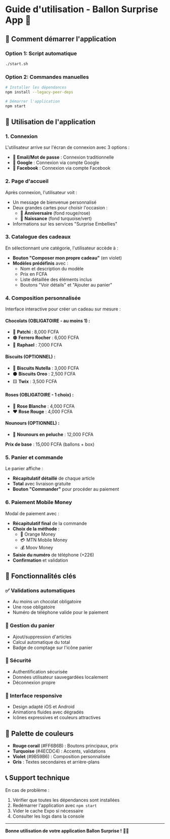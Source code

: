 # Guide d'utilisation - Ballon Surprise App 🎈

## 🚀 Comment démarrer l'application

### Option 1: Script automatique
```bash
./start.sh
```

### Option 2: Commandes manuelles
```bash
# Installer les dépendances
npm install --legacy-peer-deps

# Démarrer l'application
npm start
```

## 📱 Utilisation de l'application

### 1. **Connexion** 
L'utilisateur arrive sur l'écran de connexion avec 3 options :
- 📧 **Email/Mot de passe** : Connexion traditionnelle
- 🔴 **Google** : Connexion via compte Google  
- 🔵 **Facebook** : Connexion via compte Facebook

### 2. **Page d'accueil**
Après connexion, l'utilisateur voit :
- Un message de bienvenue personnalisé
- Deux grandes cartes pour choisir l'occasion :
  - 🎉 **Anniversaire** (fond rouge/rose)
  - 👶 **Naissance** (fond turquoise/vert)
- Informations sur les services "Surprise Embellies"

### 3. **Catalogue des cadeaux**
En sélectionnant une catégorie, l'utilisateur accède à :
- **Bouton "Composer mon propre cadeau"** (en violet)
- **Modèles prédéfinis** avec :
  - Nom et description du modèle
  - Prix en FCFA
  - Liste détaillée des éléments inclus
  - Boutons "Voir détails" et "Ajouter au panier"

### 4. **Composition personnalisée**
Interface interactive pour créer un cadeau sur mesure :

#### Chocolats (OBLIGATOIRE - au moins 1) :
- 🍫 **Patchi** : 8,000 FCFA
- 🟤 **Ferrero Rocher** : 6,000 FCFA  
- 🤎 **Raphael** : 7,000 FCFA

#### Biscuits (OPTIONNEL) :
- 🍪 **Biscuits Nutella** : 3,000 FCFA
- ⚫ **Biscuits Oreo** : 2,500 FCFA
- 🟨 **Twix** : 3,500 FCFA

#### Roses (OBLIGATOIRE - 1 choix) :
- 🤍 **Rose Blanche** : 4,000 FCFA
- ❤️ **Rose Rouge** : 4,000 FCFA

#### Nounours (OPTIONNEL) :
- 🧸 **Nounours en peluche** : 12,000 FCFA

**Prix de base** : 15,000 FCFA (ballons + box)

### 5. **Panier et commande**
Le panier affiche :
- **Récapitulatif détaillé** de chaque article
- **Total** avec livraison gratuite
- **Bouton "Commander"** pour procéder au paiement

### 6. **Paiement Mobile Money**
Modal de paiement avec :
- **Récapitulatif final** de la commande
- **Choix de la méthode** :
  - 📱 Orange Money
  - 💳 MTN Mobile Money  
  - 💰 Moov Money
- **Saisie du numéro** de téléphone (+226)
- **Confirmation** et validation

## 🎯 Fonctionnalités clés

### ✅ Validations automatiques
- Au moins un chocolat obligatoire
- Une rose obligatoire  
- Numéro de téléphone valide pour le paiement

### 🛒 Gestion du panier
- Ajout/suppression d'articles
- Calcul automatique du total
- Badge de comptage sur l'icône panier

### 🔐 Sécurité
- Authentification sécurisée
- Données utilisateur sauvegardées localement
- Déconnexion propre

### 📱 Interface responsive
- Design adapté iOS et Android
- Animations fluides avec dégradés
- Icônes expressives et couleurs attractives

## 🎨 Palette de couleurs

- **Rouge corail** (#FF6B6B) : Boutons principaux, prix
- **Turquoise** (#4ECDC4) : Accents, validations
- **Violet** (#9B59B6) : Composition personnalisée
- **Gris** : Textes secondaires et arrière-plans

## 📞 Support technique

En cas de problème :
1. Vérifier que toutes les dépendances sont installées
2. Redémarrer l'application avec `npm start`
3. Vider le cache Expo si nécessaire
4. Consulter les logs dans la console

---

**Bonne utilisation de votre application Ballon Surprise !** 🎈✨